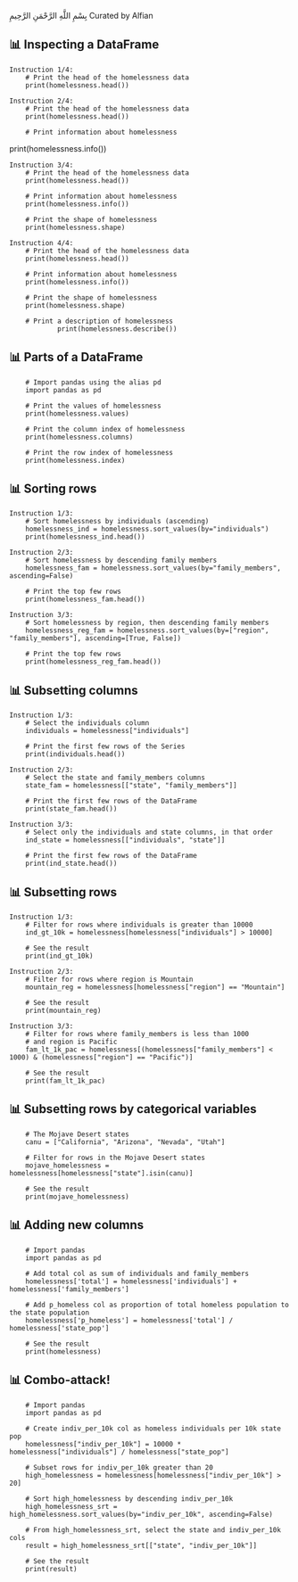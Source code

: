 بِسْمِ اللَّهِ الرَّحْمَنِ الرَّحِيمِ
Curated by Alfian

## 📊 Inspecting a DataFrame ##
    Instruction 1/4:
        # Print the head of the homelessness data
        print(homelessness.head())

    Instruction 2/4:
        # Print the head of the homelessness data
        print(homelessness.head())

        # Print information about homelessness
print(homelessness.info())

    Instruction 3/4:
        # Print the head of the homelessness data
        print(homelessness.head())

        # Print information about homelessness
        print(homelessness.info())

        # Print the shape of homelessness
        print(homelessness.shape)

    Instruction 4/4:
        # Print the head of the homelessness data
        print(homelessness.head())

        # Print information about homelessness
        print(homelessness.info())

        # Print the shape of homelessness
        print(homelessness.shape)

        # Print a description of homelessness
                print(homelessness.describe())

## 📊 Parts of a DataFrame ##
        # Import pandas using the alias pd
        import pandas as pd

        # Print the values of homelessness
        print(homelessness.values)

        # Print the column index of homelessness
        print(homelessness.columns)

        # Print the row index of homelessness
        print(homelessness.index)

## 📊 Sorting rows ##
    Instruction 1/3:
        # Sort homelessness by individuals (ascending)
        homelessness_ind = homelessness.sort_values(by="individuals")
        print(homelessness_ind.head())

    Instruction 2/3:
        # Sort homelessness by descending family members
        homelessness_fam = homelessness.sort_values(by="family_members", ascending=False)

        # Print the top few rows
        print(homelessness_fam.head())

    Instruction 3/3:
        # Sort homelessness by region, then descending family members
        homelessness_reg_fam = homelessness.sort_values(by=["region", "family_members"], ascending=[True, False])

        # Print the top few rows
        print(homelessness_reg_fam.head())

## 📊 Subsetting columns ##
    Instruction 1/3:
        # Select the individuals column
        individuals = homelessness["individuals"]

        # Print the first few rows of the Series
        print(individuals.head())

    Instruction 2/3:
        # Select the state and family_members columns
        state_fam = homelessness[["state", "family_members"]]

        # Print the first few rows of the DataFrame
        print(state_fam.head())

    Instruction 3/3:
        # Select only the individuals and state columns, in that order
        ind_state = homelessness[["individuals", "state"]]

        # Print the first few rows of the DataFrame
        print(ind_state.head())

## 📊 Subsetting rows ##
    Instruction 1/3:
        # Filter for rows where individuals is greater than 10000
        ind_gt_10k = homelessness[homelessness["individuals"] > 10000]

        # See the result
        print(ind_gt_10k)

    Instruction 2/3:
        # Filter for rows where region is Mountain
        mountain_reg = homelessness[homelessness["region"] == "Mountain"]

        # See the result
        print(mountain_reg)

    Instruction 3/3:
        # Filter for rows where family_members is less than 1000 
        # and region is Pacific
        fam_lt_1k_pac = homelessness[(homelessness["family_members"] < 1000) & (homelessness["region"] == "Pacific")]

        # See the result
        print(fam_lt_1k_pac)

## 📊 Subsetting rows by categorical variables ##
        # The Mojave Desert states
        canu = ["California", "Arizona", "Nevada", "Utah"]

        # Filter for rows in the Mojave Desert states
        mojave_homelessness = homelessness[homelessness["state"].isin(canu)]

        # See the result
        print(mojave_homelessness)

## 📊 Adding new columns ##
        # Import pandas
        import pandas as pd

        # Add total col as sum of individuals and family_members
        homelessness['total'] = homelessness['individuals'] + homelessness['family_members']

        # Add p_homeless col as proportion of total homeless population to the state population
        homelessness['p_homeless'] = homelessness['total'] / homelessness['state_pop']

        # See the result
        print(homelessness)

## 📊 Combo-attack! ##
        # Import pandas
        import pandas as pd

        # Create indiv_per_10k col as homeless individuals per 10k state pop
        homelessness["indiv_per_10k"] = 10000 * homelessness["individuals"] / homelessness["state_pop"]

        # Subset rows for indiv_per_10k greater than 20
        high_homelessness = homelessness[homelessness["indiv_per_10k"] > 20]

        # Sort high_homelessness by descending indiv_per_10k
        high_homelessness_srt = high_homelessness.sort_values(by="indiv_per_10k", ascending=False)

        # From high_homelessness_srt, select the state and indiv_per_10k cols
        result = high_homelessness_srt[["state", "indiv_per_10k"]]

        # See the result
        print(result)

